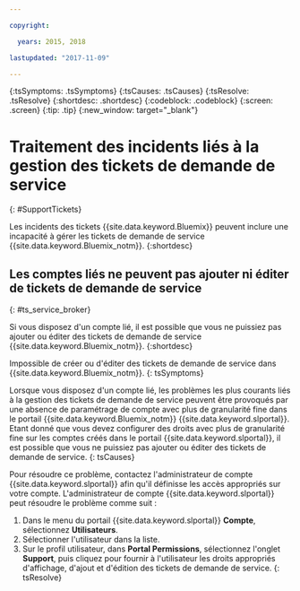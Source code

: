 ```yaml
---

copyright:

  years: 2015, 2018

lastupdated: "2017-11-09"

---
```



{:tsSymptoms: .tsSymptoms}
{:tsCauses: .tsCauses}
{:tsResolve: .tsResolve}
{:shortdesc: .shortdesc}
{:codeblock: .codeblock}
{:screen: .screen}
{:tip: .tip}
{:new_window: target="_blank"}


# Traitement des incidents liés à la gestion des tickets de demande de service
{: #SupportTickets}

Les incidents des tickets {{site.data.keyword.Bluemix}} peuvent inclure une incapacité à gérer les tickets de demande de service {{site.data.keyword.Bluemix_notm}}.
{:shortdesc}

## Les comptes liés ne peuvent pas ajouter ni éditer de tickets de demande de service
{: #ts_service_broker}

Si vous disposez d'un compte lié, il est possible que vous ne puissiez pas ajouter ou éditer des tickets de demande de service {{site.data.keyword.Bluemix_notm}}.
{:shortdesc}

Impossible de créer ou d'éditer des tickets de demande de service dans {{site.data.keyword.Bluemix_notm}}.
{: tsSymptoms}

Lorsque vous disposez d'un compte lié, les problèmes les plus courants liés à la gestion des tickets de demande de service peuvent être provoqués par une absence de paramétrage de compte avec plus de granularité fine dans le portail {{site.data.keyword.Bluemix_notm}} {{site.data.keyword.slportal}}. Etant donné que vous devez configurer des droits avec plus de granularité fine sur les comptes créés dans le portail {{site.data.keyword.slportal}}, il est possible que vous ne puissiez pas ajouter ou éditer des tickets de demande de service.
{: tsCauses}

Pour résoudre ce problème, contactez l'administrateur de compte {{site.data.keyword.slportal}} afin qu'il définisse les accès appropriés sur votre compte. L'administrateur de compte {{site.data.keyword.slportal}} peut résoudre le problème comme suit :

1. Dans le menu du portail {{site.data.keyword.slportal}} **Compte**, sélectionnez **Utilisateurs**.
2. Sélectionner l'utilisateur dans la liste.
3. Sur le profil utilisateur, dans **Portal Permissions**, sélectionnez l'onglet **Support**, puis cliquez pour fournir à l'utilisateur les droits appropriés d'affichage, d'ajout et d'édition des tickets de demande de service.
{: tsResolve}
